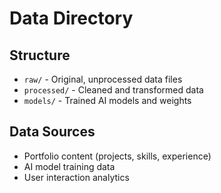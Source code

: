 # Data Directory

## Structure

- `raw/` - Original, unprocessed data files
- `processed/` - Cleaned and transformed data
- `models/` - Trained AI models and weights

## Data Sources

- Portfolio content (projects, skills, experience)
- AI model training data
- User interaction analytics
